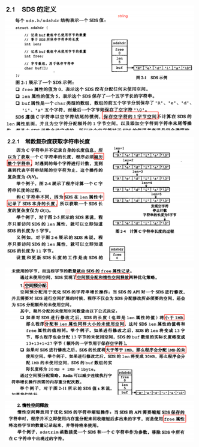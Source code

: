 
![rr](./images/rr-1.png)


![rr](./images/rr-2.png)

![rr](./images/rr-3.png)

![rr](./images/rr-4.png)